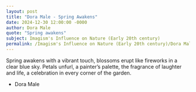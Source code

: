 ```yaml
---
layout: post
title: "Dora Male - Spring Awakens"
date: 2024-12-30 12:00:00 -0000
author: Dora Male
quote: "Spring awakens"
subject: Imagism's Influence on Nature (Early 20th century)
permalink: /Imagism's Influence on Nature (Early 20th century)/Dora Male/Dora Male - Spring Awakens
---
```


Spring awakens
with a vibrant touch,
blossoms erupt
like fireworks
in a clear blue sky.
Petals unfurl,
a painter’s palette,
the fragrance
of laughter and life,
a celebration
in every corner of the garden.

- Dora Male
